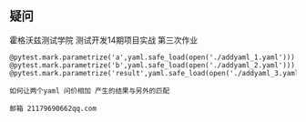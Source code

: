 ##  疑问

霍格沃兹测试学院 测试开发14期项目实战 第三次作业

    @pytest.mark.parametrize('a',yaml.safe_load(open('./addyaml_1.yaml')))
    @pytest.mark.parametrize('b',yaml.safe_load(open('./addyaml_2.yaml')))
    @pytest.mark.parametrize('result',yaml.safe_load(open('./addyaml_3.yaml')))
    
    如何让两个yaml 问价相加 产生的结果与另外的匹配 
    
    邮箱 21179690662qq.com

